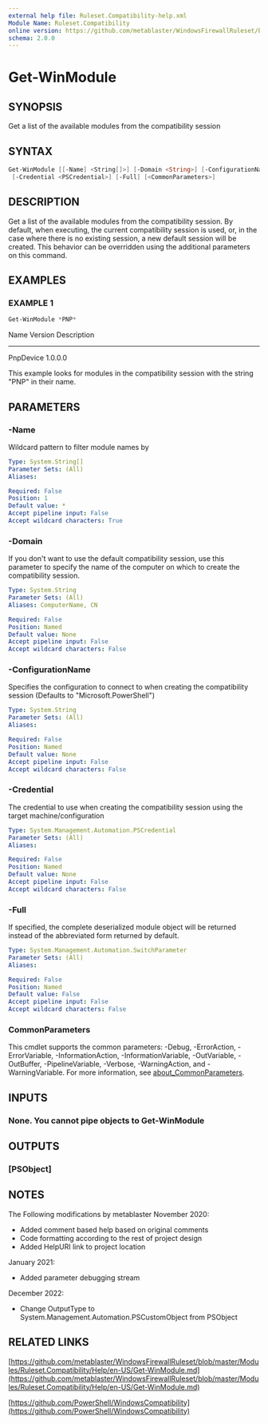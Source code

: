 ```yaml
---
external help file: Ruleset.Compatibility-help.xml
Module Name: Ruleset.Compatibility
online version: https://github.com/metablaster/WindowsFirewallRuleset/blob/master/Modules/Ruleset.Compatibility/Help/en-US/Get-WinModule.md
schema: 2.0.0
---
```


# Get-WinModule

## SYNOPSIS

Get a list of the available modules from the compatibility session

## SYNTAX

```powershell
Get-WinModule [[-Name] <String[]>] [-Domain <String>] [-ConfigurationName <String>]
 [-Credential <PSCredential>] [-Full] [<CommonParameters>]
```

## DESCRIPTION

Get a list of the available modules from the compatibility session.
By default, when executing, the current compatibility session is used,
or, in the case where there is no existing session,
a new default session will be created.
This behavior can be overridden using the additional parameters on this command.

## EXAMPLES

### EXAMPLE 1

```powershell
Get-WinModule *PNP*
```

Name      Version Description
----      ------- -----------
PnpDevice 1.0.0.0

This example looks for modules in the compatibility session with the string "PNP" in their name.

## PARAMETERS

### -Name

Wildcard pattern to filter module names by

```yaml
Type: System.String[]
Parameter Sets: (All)
Aliases:

Required: False
Position: 1
Default value: *
Accept pipeline input: False
Accept wildcard characters: True
```

### -Domain

If you don't want to use the default compatibility session, use this parameter to specify the name
of the computer on which to create the compatibility session.

```yaml
Type: System.String
Parameter Sets: (All)
Aliases: ComputerName, CN

Required: False
Position: Named
Default value: None
Accept pipeline input: False
Accept wildcard characters: False
```

### -ConfigurationName

Specifies the configuration to connect to when creating the compatibility session
(Defaults to "Microsoft.PowerShell")

```yaml
Type: System.String
Parameter Sets: (All)
Aliases:

Required: False
Position: Named
Default value: None
Accept pipeline input: False
Accept wildcard characters: False
```

### -Credential

The credential to use when creating the compatibility session using the target machine/configuration

```yaml
Type: System.Management.Automation.PSCredential
Parameter Sets: (All)
Aliases:

Required: False
Position: Named
Default value: None
Accept pipeline input: False
Accept wildcard characters: False
```

### -Full

If specified, the complete deserialized module object
will be returned instead of the abbreviated form returned by default.

```yaml
Type: System.Management.Automation.SwitchParameter
Parameter Sets: (All)
Aliases:

Required: False
Position: Named
Default value: False
Accept pipeline input: False
Accept wildcard characters: False
```

### CommonParameters

This cmdlet supports the common parameters: -Debug, -ErrorAction, -ErrorVariable, -InformationAction, -InformationVariable, -OutVariable, -OutBuffer, -PipelineVariable, -Verbose, -WarningAction, and -WarningVariable. For more information, see [about_CommonParameters](http://go.microsoft.com/fwlink/?LinkID=113216).

## INPUTS

### None. You cannot pipe objects to Get-WinModule

## OUTPUTS

### [PSObject]

## NOTES

The Following modifications by metablaster November 2020:

- Added comment based help based on original comments
- Code formatting according to the rest of project design
- Added HelpURI link to project location

January 2021:

- Added parameter debugging stream

December 2022:

- Change OutputType to System.Management.Automation.PSCustomObject from PSObject

## RELATED LINKS

[https://github.com/metablaster/WindowsFirewallRuleset/blob/master/Modules/Ruleset.Compatibility/Help/en-US/Get-WinModule.md](https://github.com/metablaster/WindowsFirewallRuleset/blob/master/Modules/Ruleset.Compatibility/Help/en-US/Get-WinModule.md)

[https://github.com/PowerShell/WindowsCompatibility](https://github.com/PowerShell/WindowsCompatibility)
